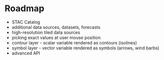 # Roadmap

* STAC Catalog
* additional data sources, datasets, forecasts
* high-resolution tiled data sources
* picking exact values at user mouse position
* contour layer - scalar variable rendered as contours \(isolines\)
* symbol layer - vector variable rendered as symbols \(arrows, wind barbs\)
* advanced API

